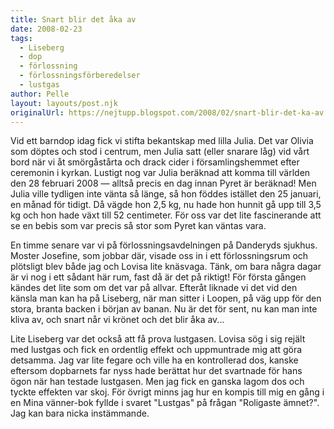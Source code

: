 ```yaml
---
title: Snart blir det åka av
date: 2008-02-23
tags: 
  - Liseberg
  - dop
  - förlossning
  - förlossningsförberedelser
  - lustgas	
author: Pelle
layout: layouts/post.njk
originalUrl: https://nejtupp.blogspot.com/2008/02/snart-blir-det-ka-av.html
---
```


Vid ett barndop idag fick vi stifta bekantskap med lilla Julia. Det var Olivia som döptes och stod i centrum, men Julia satt (eller snarare låg) vid vårt bord när vi åt smörgåstårta och drack cider i församlingshemmet efter ceremonin i kyrkan. Lustigt nog var Julia beräknad att komma till världen den 28 februari 2008 — alltså precis en dag innan Pyret är beräknad! Men Julia ville tydligen inte vänta så länge, så hon föddes istället den 25 januari, en månad för tidigt. Då vägde hon 2,5 kg, nu hade hon hunnit gå upp till 3,5 kg och hon hade växt till 52 centimeter. För oss var det lite fascinerande att se en bebis som var precis så stor som Pyret kan väntas vara.

En timme senare var vi på förlossningsavdelningen på Danderyds sjukhus. Moster Josefine, som jobbar där, visade oss in i ett förlossningsrum och plötsligt blev både jag och Lovisa lite knäsvaga. Tänk, om bara några dagar är vi nog i ett sådant här rum, fast då är det på riktigt! För första gången kändes det lite som om det var på allvar. Efteråt liknade vi det vid den känsla man kan ha på Liseberg, när man sitter i Loopen, på väg upp för den stora, branta backen i början av banan. Nu är det för sent, nu kan man inte kliva av, och snart når vi krönet och det blir åka av...

Lite Liseberg var det också att få prova lustgasen. Lovisa sög i sig rejält med lustgas och fick en ordentlig effekt och uppmuntrade mig att göra detsamma. Jag var lite fegare och ville ha en kontrollerad dos, kanske eftersom dopbarnets far nyss hade berättat hur det svartnade för hans ögon när han testade lustgasen. Men jag fick en ganska lagom dos och tyckte effekten var skoj. För övrigt minns jag hur en kompis till mig en gång i en Mina vänner-bok fyllde i svaret "Lustgas" på frågan "Roligaste ämnet?". Jag kan bara nicka instämmande.
